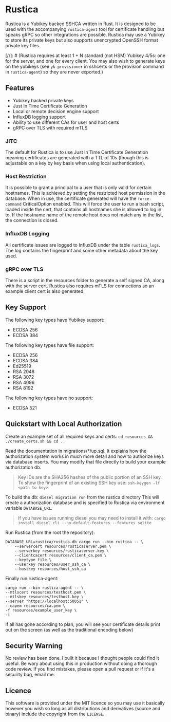 # Rustica

Rustica is a Yubikey backed SSHCA written in Rust. It is designed to be used with the accompanying `rustica-agent` tool for certificate handling but speaks gRPC so other integrations are possible. Rustica may use a Yubikey to store its private keys but also supports unencrypted OpenSSH format private key files.


[//]: # (Rustica requires at least 1 + N standard (not HSM) Yubikey 4/5s: one for the server, and one for every client. You may also wish to generate keys on the yubikeys (see `yk-provisioner` in sshcerts or the provision command in `rustica-agent`) so they are never exported.)

## Features
- Yubikey backed private keys
- Just In Time Certificate Generation
- Local or remote decision engine support
- InfluxDB logging support
- Ability to use different CAs for user and host certs
- gRPC over TLS with required mTLS

### JITC
The default for Rustica is to use Just In Time Certificate Generation meaning certificates are generated with a TTL of 10s (though this is adjustable on a key by key basis when using local authentication).

### Host Restriction
It is possible to grant a principal to a user that is only valid for certain hostnames. This is achieved by setting the restricted host permission in the database. When in use, the certificate generated will have the `force-command` CriticalOption enabled. This will force the user to run a bash script, loaded inside the cert, that contains all hostnames she is allowed to log in to. If the hostname name of the remote host does not match any in the list, the connection is closed.

### InfluxDB Logging
All certificate issues are logged to InfluxDB under the table `rustica_logs`. The log contains the fingerprint and some other metadata about the key used. 

### gRPC over TLS
There is a script in the resources folder to generate a self signed CA, along with the server cert. Rustica also requires mTLS for connections so an example client cert is also generated.

## Key Support
The following key types have Yubikey support:
- ECDSA 256
- ECDSA 384

The following key types have file support:
- ECDSA 256
- ECDSA 384
- Ed25519
- RSA 2048
- RSA 3072
- RSA 4096
- RSA 8192

The following key types have no support:
- ECDSA 521

## Quickstart with Local Authorization
Create an example set of all required keys and certs:
`cd resources && ./create_certs.sh && cd ..`

Read the documentation in migrations/*/up.sql. It explains how the authorization system works in much more detail and how to authorize keys via database inserts. You may modify that file directly to build your example authorization db.
> Key IDs are the SHA256 hashes of the public portion of an SSH key. To show the fingerprint of an existing SSH key use:
> `ssh-keygen -lf <path to key>`

To build the db: `diesel migration run` from the rustica directory
This will create a authorization database and is specified to Rustica via environment variable `DATABASE_URL`.
> If you have issues running diesel you may need to install it with:
> `cargo install diesel_cli --no-default-features --features sqlite`

Run Rustica (from the root the repository):
```
DATABASE_URL=rustica/rustica.db cargo run --bin rustica -- \
    --servercert resources/rusticaserver.pem \
    --serverkey resources/rusticaserver.key \
    --clientcacert resources/client_ca.pem \
    --keytype file \
    --userkey resources/user_ssh_ca \
    --hostkey resources/host_ssh_ca
```

Finally run rustica-agent:
```
cargo run --bin rustica-agent -- \
--mtlscert resources/testhost.pem \
--mtlskey resources/testhost.key \
--server "https://localhost:50051" \
--capem resources/ca.pem \
-f resources/example_user_key \
-i
```

If all has gone according to plan, you will see your certificate details print out on the screen (as well as the traditional encoding below)

  
## Security Warning
No review has been done. I built it because I thought people could find it useful. Be wary about using this in production without doing a thorough code review. If you find mistakes, please open a pull request or if it's a security bug, email me.

  
## Licence
This software is provided under the MIT licence so you may use it basically however you wish so long as all distributions and derivatives (source and binary) include the copyright from the `LICENSE`.
